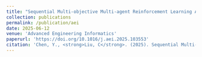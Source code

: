 ```yaml
---
title: "Sequential Multi-objective Multi-agent Reinforcement Learning Approach for System Predictive Maintenance of Turbofan Engine."
collection: publications
permalink: /publication/aei
date: 2025-06-12
venue: 'Advanced Engineering Informatics'
paperurl: 'https://doi.org/10.1016/j.aei.2025.103553'
citation: 'Chen, Y., <strong>Liu, C</strong>. (2025). Sequential Multi-objective Multi-agent Reinforcement Learning Approach for System Predictive Maintenance of Turbofan Engine. Advanced Engineering Informatics. https://doi.org/10.1016/j.aei.2025.103553'
---
```

